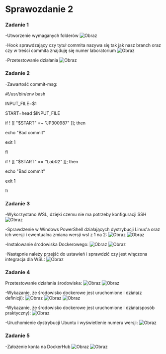 # Sprawozdanie 2

### Zadanie 1


-Utworzenie wymaganych folderów
![Obraz](1.png)

-Hook sprawdzający czy tytuł commita nazywa się <AP304152> tak jak nasz branch oraz czy w treści commita znajduję się numer laboratorium
![Obraz](2.png)

-Przetestowanie działania
![Obraz](3.png)

  
  ### Zadanie 2
-Zawartość commit-msg:
  
  #!/usr/bin/env bash

INPUT_FILE=$1

START=head $INPUT_FILE

if ! [[ "$START" =~ "JP300987" ]]; then

echo "Bad commit"

exit 1

fi

if ! [[ "$START" == *"Lab02"* ]]; then

echo "Bad commit"

exit 1

fi
  
### Zadanie 3
  -Wykorzystano WSL, dzięki czemu nie ma potrzeby konfiguracji SSH
  ![Obraz](4.png)
  
  
  -Sprawdzenie w Windows PowerShell działających dystrybucji Linux'a oraz ich wersji i  ewentualna zmiana wersji wsl z 1 na 2:
  ![Obraz](5.png)
  ![Obraz](5a.png)
  
  
  -Instalowanie środowiska Dockerowego:
  ![Obraz](6.png)
  ![Obraz](7.png)
  
  
  -Następnie należy przejść do ustawień i sprawdzić czy jest włączona integracja dla WSL:
  ![Obraz](7a.png)
  
  
  ### Zadanie 4
  Przetestowanie działania środowiska:
  ![Obraz](8.png)
  ![Obraz](8a.png)
  
  
  -Wykazanie, że środowisko dockerowe jest uruchomione i działa(z definicji):
  ![Obraz](9.png)
  ![Obraz](10.png)
  ![Obraz](11.png)
  
  
   -Wykazanie, że środowisko dockerowe jest uruchomione i działa(sposób praktyczny):
  ![Obraz](12.png)
  
  
  -Uruchomienie dystrybucji Ubuntu i wyświetlenie numeru wersji:
  ![Obraz](13.png)
  
  
  ### Zadanie 5
  -Założenie konta na DockerHub
  ![Obraz](14.png)
  ![Obraz](15.png)
